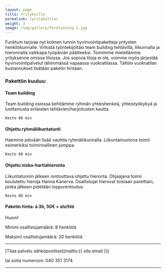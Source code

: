 ```yaml
---
layout: page
title: Yrityksille
permalink: /yrityksille/
weight: 3
image: /img/gallery/forelasning-1.jpg
---
```



Funktum tarjoaa nyt kolmen tunnin hyvinvointipaketteja yritysten henkilökunnalle. Virkistä työntekijöitäsi team building tehtävillä, liikunnalla ja hieronnalla vaikkapa työpäivän päätteeksi. Toimimme mielellämme yrityksenne omissa tiloissa. Jos sopivia tiloja ei ole, voimme myös järjestää hyvinvointipalvelut lähimmässä vapaassa vuokratilassa. Tällöin vuokratilan kustannukset lisätään paketin hintaan. 



### Pakettiin kuuluu:



#### Team building
Team building osiossa kehitämme ryhmän yhteishenkeä, yhteistyökykyä ja luottamusta erilaisten tehtävien/harjoitusten kautta. 

`Kesto 60 min`



#### Ohjattu ryhmäliikuntatunti
Haemme päivään lisää vauhtia ryhmäliikunnalla. Liikuntamuotona toimii esimerkiksi toiminnallinen jumppa.

`Kesto 60 min`



#### Ohjattu niska-hartiahieronta
Liikuntatunnin jälkeen rentouttava ohjattu hieronta. Ohjaajana toimii koulutettu hieroja Hanna Kanerva. Osallistujat hierovat toisiaan pareittain, jonka jälkeen pidetään loppurentoutus. 

`Kesto 60 min`

#### Paketin hinta: á 3h, 50€ + alv/hlö

Huom!

Minimi osallistujamäärä: 8 henkilöä

Maksimi osallistujamäärä: 20 henkilöä

---

[Tilaa palvelu sähköpostitse](mailto:{{ site.email }})

tai soita numeroon: 040 351 3174

---
